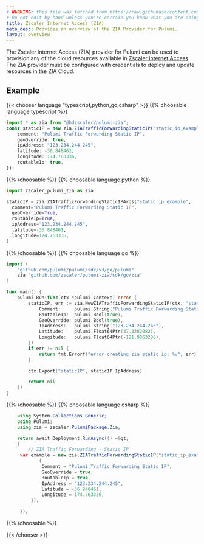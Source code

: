 ```yaml
---
# WARNING: this file was fetched from https://raw.githubusercontent.com/zscaler/pulumi-zia/v0.0.7/docs/_index.md
# Do not edit by hand unless you're certain you know what you are doing!
title: Zscaler Internet Access (ZIA)
meta_desc: Provides an overview of the ZIA Provider for Pulumi.
layout: overview
---
```


The Zscaler Internet Access (ZIA) provider for Pulumi can be used to provision any of the cloud resources available in [Zscaler Internet Access](https://help.zscaler.com/zia).
The ZIA provider must be configured with credentials to deploy and update resources in the ZIA Cloud.

## Example

{{< chooser language "typescript,python,go,csharp" >}}
{{% choosable language typescript %}}

```typescript
import * as zia from "@bdzscaler/pulumi-zia";
const staticIP = new zia.ZIATrafficForwardingStaticIP("static_ip_example", {
    comment: "Pulumi Traffic Forwarding Static IP",
    geoOverride: true,
    ipAddress: "123.234.244.245",
    latitude: -36.848461,
    longitude: 174.763336,
    routableIp: true,
});
```

{{% /choosable %}}
{{% choosable language python %}}

```python
import zscaler_pulumi_zia as zia

staticIP = zia.ZIATrafficForwardingStaticIPArgs("static_ip_example",
  comment="Pulumi Traffic Forwarding Static IP",
  geoOverride=True,
  routableIp=True,
  ipAddress="123.234.244.245",
  latitude=-36.848461,
  longitude=174.763336,
)
```

{{% /choosable %}}
{{% choosable language go %}}

```go
import (
	"github.com/pulumi/pulumi/sdk/v3/go/pulumi"
	zia "github.com/zscaler/pulumi-zia/sdk/go/zia"
)

func main() {
	pulumi.Run(func(ctx *pulumi.Context) error {
		staticIP, err := zia.NewZIATrafficForwardingStaticIP(ctx, "static_ip_example", &zia.ZIATrafficForwardingStaticIPArgs{
			Comment:     pulumi.String("Pulumi Traffic Forwarding Static IP"),
			RoutableIp:  pulumi.Bool(true),
			GeoOverride: pulumi.Bool(true),
			IpAddress:   pulumi.String("123.234.244.245"),
			Latitude:    pulumi.Float64Ptr(37.3382082),
			Longitude:   pulumi.Float64Ptr(-121.8863286),
		})
		if err != nil {
			return fmt.Errorf("error creating zia static ip: %v", err)
		}

		ctx.Export("staticIP", staticIP.IpAddress)

		return nil
	})
}
```

{{% /choosable %}}
{{% choosable language csharp %}}

```csharp
    using System.Collections.Generic;
    using Pulumi;
    using zia = zscaler.PulumiPackage.Zia;

    return await Deployment.RunAsync(() =&gt;
    {
        // ZIA Traffic Forwarding - Static IP
     var example = new zia.ZIATrafficForwardingStaticIP("static_ip_example", new()
            {
             Comment = "Pulumi Traffic Forwarding Static IP",
             GeoOverride = true,
             RoutableIp = true,
             IpAddress = "123.234.244.245",
             Latitude = -36.848461,
             Longitude = 174.763336,
         });

     });
```

{{% /choosable %}}

{{< /chooser >}}
